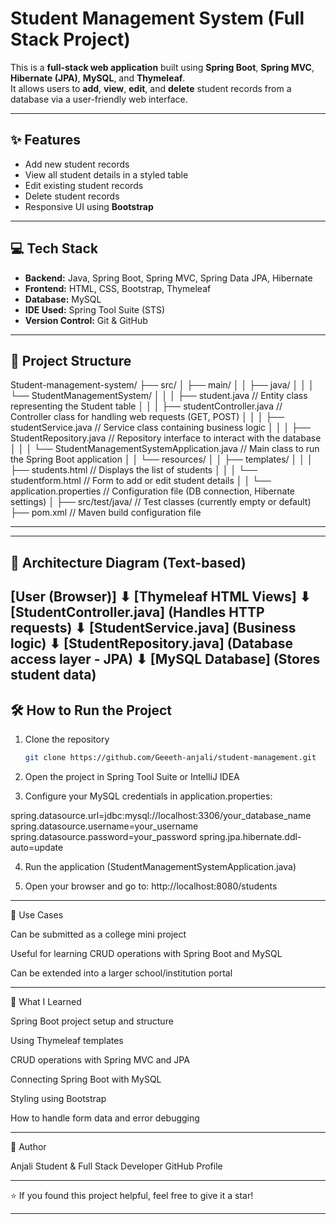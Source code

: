 # Student Management System (Full Stack Project)

This is a **full-stack web application** built using **Spring Boot**, **Spring MVC**, **Hibernate (JPA)**, **MySQL**, and **Thymeleaf**.  
It allows users to **add**, **view**, **edit**, and **delete** student records from a database via a user-friendly web interface.

---

## ✨ Features

- Add new student records  
- View all student details in a styled table  
- Edit existing student records  
- Delete student records  
- Responsive UI using **Bootstrap**

---

## 💻 Tech Stack

- **Backend:** Java, Spring Boot, Spring MVC, Spring Data JPA, Hibernate  
- **Frontend:** HTML, CSS, Bootstrap, Thymeleaf  
- **Database:** MySQL  
- **IDE Used:** Spring Tool Suite (STS)  
- **Version Control:** Git & GitHub

---

## 📂 Project Structure
Student-management-system/
├── src/
│   ├── main/
│   │   ├── java/
│   │   │   └── StudentManagementSystem/
│   │   │       ├── student.java                            // Entity class representing the Student table
│   │   │       ├── studentController.java           // Controller class for handling web requests (GET, POST)
│   │   │       ├── studentService.java                // Service class containing business logic
│   │   │       ├── StudentRepository.java         // Repository interface to interact with the database
│   │   │       └── StudentManagementSystemApplication.java // Main class to run the Spring Boot application
│   │   └── resources/
│   │       ├── templates/
│   │       │   ├── students.html                 // Displays the list of students
│   │       │   └── studentform.html              // Form to add or edit student details
│   │       └── application.properties            // Configuration file (DB connection, Hibernate settings)
│
├── src/test/java/                                // Test classes (currently empty or default)
├── pom.xml                                        // Maven build configuration file

---

---
## 📐 Architecture Diagram (Text-based)
[User (Browser)]
       ⬇
[Thymeleaf HTML Views]
       ⬇
[StudentController.java]
   (Handles HTTP requests)
       ⬇
[StudentService.java]
   (Business logic)
       ⬇
[StudentRepository.java]
   (Database access layer - JPA)
       ⬇
[MySQL Database]
   (Stores student data)
---

## 🛠️ How to Run the Project

1. Clone the repository  
   ```bash
   git clone https://github.com/Geeeth-anjali/student-management.git

2. Open the project in Spring Tool Suite or IntelliJ IDEA


3. Configure your MySQL credentials in application.properties:

spring.datasource.url=jdbc:mysql://localhost:3306/your_database_name
spring.datasource.username=your_username
spring.datasource.password=your_password
spring.jpa.hibernate.ddl-auto=update


4. Run the application (StudentManagementSystemApplication.java)


5. Open your browser and go to:
http://localhost:8080/students




---

🎯 Use Cases

Can be submitted as a college mini project

Useful for learning CRUD operations with Spring Boot and MySQL

Can be extended into a larger school/institution portal



---

📘 What I Learned

Spring Boot project setup and structure

Using Thymeleaf templates

CRUD operations with Spring MVC and JPA

Connecting Spring Boot with MySQL

Styling using Bootstrap

How to handle form data and error debugging



---

📌 Author

Anjali 
Student & Full Stack Developer
GitHub Profile


---

⭐ If you found this project helpful, feel free to give it a star!

---
